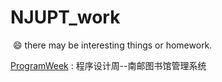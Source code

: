 # NJUPT_work

​ 😄 there may be interesting things or homework.



[ProgramWeek](https://github.com/Freedomisgood/NJUPT_work/tree/master/ProgramWeek) : 程序设计周--南邮图书馆管理系统